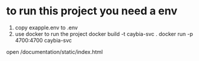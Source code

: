 # to run this project you need a env

1. copy exapple.env to .env
2. use docker to run the project
   docker build -t caybia-svc .
   docker run -p 4700:4700 caybia-svc

open /documentation/static/index.html
